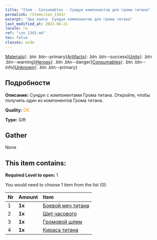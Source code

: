 ```yaml
---
title: "Item - Consumables - Сундук компонентов для грома титана"
permalink: /Items/con_1343/
excerpt: "Эра хаоса  Сундук компонентов для грома титана"
last_modified_at: 2021-04-21
locale: ru
ref: "con_1343.md"
toc: false
classes: wide
---
```

 [Materials](/ru/Items/){: .btn .btn--primary}[Artifacts](/ru/Items/Artifacts/){: .btn .btn--success}[Units](/ru/Items/Units/){: .btn .btn--warning}[Heroes](/ru/Items/Heroes/){: .btn .btn--danger}[Consumables](/ru/Items/Consumables/){: .btn .btn--info}[Unknown](/ru/Items/Unknown/){: .btn .btn--primary}

## Подробности
 **Описание:** Сундук с компонентами Грома титана. Откройте, чтобы получить один из компонентов Грома титана.

 **Quality:** <span style="color: #FF8C00">OK</span>

 **Type:** Gift

## Gather

  None

## This item contains:

 **Required Level to open:** 1

 You would need to choose 1 item from the list (0):

  | Nr | Amount |     Item    |
  |:---|:-------|:------------|
  | 1 |  **1x** | [Боевой меч титана](/ru/Items/art_156/) |  | 
  | 2 |  **1x** | [Щит часового](/ru/Items/art_157/) |  | 
  | 3 |  **1x** | [Громовой шлем](/ru/Items/art_158/) |  | 
  | 4 |  **1x** | [Кираса титана](/ru/Items/art_159/) |  | 
